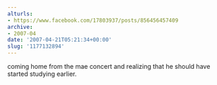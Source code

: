 ```yaml
---
alturls:
- https://www.facebook.com/17803937/posts/856456457409
archive:
- 2007-04
date: '2007-04-21T05:21:34+00:00'
slug: '1177132894'
---
```


coming home from the mae concert and realizing that he should have started studying earlier.

